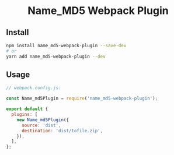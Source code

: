 <div align="center">
  <h1>Name_MD5 Webpack Plugin</h1>
</div>

## Install

```bash
npm install name_md5-webpack-plugin --save-dev
# or
yarn add name_md5-webpack-plugin --dev
```

## Usage

```js
// webpack.config.js:

const Name_md5Plugin = require('name_md5-webpack-plugin');

export default {
  plugins: [
    new Name_md5Plugin({
      source: 'dist', 
      destination: 'dist/tofile.zip',
    }),
  ],
};
```
